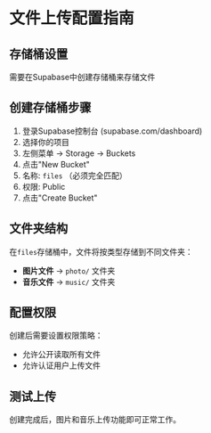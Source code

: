 # 文件上传配置指南

## 存储桶设置
需要在Supabase中创建存储桶来存储文件

## 创建存储桶步骤
1. 登录Supabase控制台 (supabase.com/dashboard)
2. 选择你的项目
3. 左侧菜单 → Storage → Buckets
4. 点击"New Bucket"
5. 名称: `files` （必须完全匹配）
6. 权限: Public
7. 点击"Create Bucket"

## 文件夹结构
在`files`存储桶中，文件将按类型存储到不同文件夹：
- **图片文件** → `photo/` 文件夹
- **音乐文件** → `music/` 文件夹

## 配置权限
创建后需要设置权限策略：
- 允许公开读取所有文件
- 允许认证用户上传文件

## 测试上传
创建完成后，图片和音乐上传功能即可正常工作。